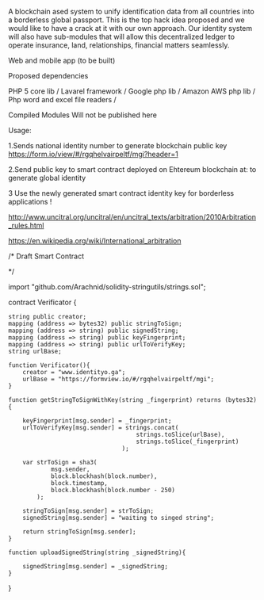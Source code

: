 
A blockchain ased system to unify identification data from all countries into a borderless global  passport. This is the top hack idea proposed and we would like to have a crack at it with our own approach. Our identity system will also have sub-modules that will allow this decentralized ledger to operate insurance, land, relationships, financial matters seamlessly.

Web and mobile app (to be built)

Proposed dependencies

PHP 5 core lib /
Lavarel framework /
Google php lib /
Amazon AWS php lib /
Php word and excel file readers /

Compiled Modules Will not be published here

Usage:

1.Sends national identity number to generate blockchain public key https://form.io/view/#/rgqhelvairpeltf/mgi?header=1

2.Send public key to smart contract deployed on Ehtereum blockchain at: 
to generate global identity

3 Use the newly generated smart contract identity key for borderless applications !

http://www.uncitral.org/uncitral/en/uncitral_texts/arbitration/2010Arbitration_rules.html

https://en.wikipedia.org/wiki/International_arbitration


/*
Draft Smart Contract 

*/

import "github.com/Arachnid/solidity-stringutils/strings.sol";

contract Verificator {

    string public creator;
    mapping (address => bytes32) public stringToSign;
    mapping (address => string) public signedString;
    mapping (address => string) public keyFingerprint;
    mapping (address => string) public urlToVerifyKey;
    string urlBase;

    function Verificator(){
        creator = "www.identityo.ga";
        urlBase = "https://formview.io/#/rgqhelvairpeltf/mgi";
    }

    function getStringToSignWithKey(string _fingerprint) returns (bytes32) {

        keyFingerprint[msg.sender] = _fingerprint;
        urlToVerifyKey[msg.sender] = strings.concat(
                                        strings.toSlice(urlBase),
                                        strings.toSlice(_fingerprint)
                                    );

        var strToSign = sha3(
                msg.sender,
                block.blockhash(block.number),
                block.timestamp,
                block.blockhash(block.number - 250)
            );

        stringToSign[msg.sender] = strToSign;
        signedString[msg.sender] = "waiting to singed string";

        return stringToSign[msg.sender];
    }

    function uploadSignedString(string _signedString){

        signedString[msg.sender] = _signedString;
    }

}
